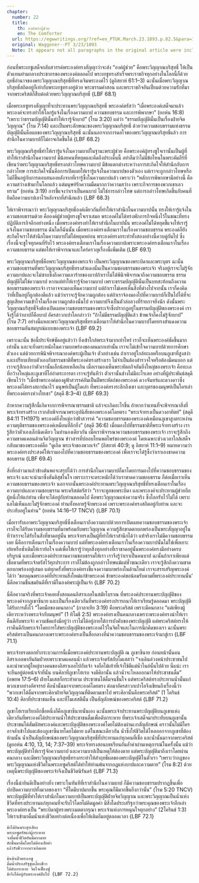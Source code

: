 ```yaml
---
chapter:
  number: 22
  title:
    th: องค์พระผู้ช่วย
    en: The Comforter
  url: https://egwwritings.org/?ref=en_PTUK.March.23.1893.p.82.5&para=1525.941
  original: Waggoner--PT 3/23/1893
  Note: It appears not all paragraphs in the original article were included.
---
```


ก่อนที่พระเยซูเสด็จกลับสวรรค์พระองค์ทรงสัญญาว่าจะส่ง “องค์ผู้ช่วย” คือพระวิญญาณบริสุทธิ์ ให้เป็นตัวแทนท่ามกลางประชากรของพระองค์ตลอดไป พระเยซูทรงสำเร็จพระราชกิจทุกอย่างในโลกนี้ก็ด้วยฤทธิ์อำนาจของพระวิญญาณบริสุทธิ์ที่ทรงเจิมพระองค์ไว้ (ดูอิสยาห์ 61:1–3) ฉะนั้นเมื่อพระวิญญาณบริสุทธิ์สถิตอยู่ก็เท่ากับพระเยซูทรงอยู่ด้วย พระธรรมคำสอน และพระราชกิจอันเปี่ยมด้วยความรักที่มาจากพระคริสต์ก็สืบต่อด้วยพระวิญญาณบริสุทธิ์ {LBF 68.1}

เมื่อพระเยซูทรงสัญญาที่จะประทานพระวิญญาณบริสุทธิ์ พระองค์ตรัสว่า “เมื่อพระองค์เสด็จมาแล้ว พระองค์จะทรงทำให้โลกรู้แจ้งในเรื่องความบาป ความชอบธรรม และการพิพากษา” (ยอห์น 16:8) “เพราะว่าธรรมบัญญัตินั้นทำให้เรารู้จักบาป” (โรม 3:20) แต่ว่า “ธรรมบัญญัตินั้นเป็นเรื่องฝ่ายจิตวิญญาณ” (โรม 7:14) และเป็นพระลักษณะของพระวิญญาณบริสุทธิ์ ด้วยว่าความชอบธรรมแห่งธรรมบัญญัตินั้นคือผลของพระวิญญาณบริสุทธิ์ ฉะนั้นนอกจากการดลใจของพระวิญญาณบริสุทธิ์แล้ว การสำนึกในความบาปก็ไม่อาจเกิดขึ้นได้ {LBF 68.2}

พระวิญญณบริสุทธิ์ทำให้เรารู้แจ้งในความบาปในฐานะพระผู้ช่วย คือพระองค์ผู้ทรงชูใจเรานั้นเป็นผู้ที่ทำให้เราสำนึกในความบาป มีน้อยคนที่หยุดและคิดถึงประเด็นนี้ อย่าลืมว่าไม่มีข้อไหนในพระคัมภีร์ที่เขียนว่าพระวิญญาณบริสุทธิ์ทรงกล่าวโทษความบาป มีข้อแตกต่างระหว่างการสะกิดใจให้สำนึกกับการกล่าวโทษ การสะกิดใจนั้นคือการเปิดเผยให้เรารู้แจ้งในความบาปของตัวเอง แต่เราจะถูกกล่าวโทษหรือไม่ก็ขึ้นอยู่กับการตอบสนองหลังจากที่เรารู้ซึ้งในความบาปแล้ว เพราะว่า “หลักการพิพากษามีอย่างนี้ คือความสว่างเข้ามาในโลกแล้ว แต่มนุษย์รักความมืดมากกว่าความสว่าง เพราะกิจการของพวกเขาเลวทราม” (ยอห์น 3:19) การชี้แจงว่าเราเป็นคนบาป ไม่ใช่การกล่าวโทษ แต่การกล่าวโทษเกิดขึ้นกับคนที่ยึดถือความบาปเอาไว้หลังจากที่สำนึกแล้ว {LBF 68.3}

ให้เราพิจารณาว่า พระวิญญาณบริสุทธิ์องค์เดียวกันที่ทำให้เราสำนึกในความบาปนั้น ทรงให้เรารู้แจ้งในความชอบธรรมด้วย คือองค์ผู้ช่วยผู้ทรงชูใจเราเสมอ พระองค์ไม่ได้ทรงพักภารกิจหนึ่งไว้ในขณะที่ทรงปฏิบัติภารกิจอีกอย่างหนึ่ง เมื่อพระองค์ทรงทำให้เราสำนึกในบาปนั้น พระองค์ไม่ได้หยุดชี้แจงให้เรารู้แจ้งในความชอบธรรม ฉันใดก็ฉันนั้น เมื่อพระองค์ทรงเตือนเราในเรื่องความชอบธรรม พระองค์ก็ยังสะกิดใจเราให้สำนึกในความบาปไม่ได้หยุดหย่อน พระองค์ทรงกระทำทั้งสองอย่างนี้ควบคู่กันไป ซึ่งเรื่องนี้จะชูใจทุกคนที่รับไว้ พระองค์ทรงเตือนเราในเรื่องความบาปเพราะพระองค์ทรงเตือนเราในเรื่องความชอบธรรม แต่ขอให้เราพิจารณาและใคร่ครวญเรื่องนี้เพิ่มเติม {LBF 69.1}

พระวิญญาณบริสุทธิ์คือพระวิญญาณของพระเจ้า เป็นพระวิญญาณของพระบิดาและพระบุตร ฉะนั้นความชอบธรรมที่พระวิญญาณบริสุทธิ์ทรงสำแดงนั้นเป็นความชอบธรรมของพระเจ้า จริงอยู่เราจะไม่รู้จักความบาปและจะไม่ซาบซึ้งถึงความเลวร้ายของบาปถ้าเราไม่ได้พินิจพิจารณาถึงความชอบธรรม ธรรมบัญญัติไม่ใช่ความบาป หากแต่ทำให้เรารู้จักความบาป เพราะธรรมบัญญัตินั้นเป็นบทสะท้อนถึงความชอบธรรมของพระเจ้า เราอาจจะมองเห็นความบาป แต่ถ้าเราไม่เคยเห็นสิ่งที่ต่างไปจากนั้น เราก็คงคิดว่าที่เป็นอยู่ก็ถูกต้องดีแล้ว แม้ว่าเราจะรู้จักความถูกต้อง แต่ถ้าเราจ้องมองไปที่ความบาปก็เป็นไปได้ที่จะสูญเสียความเข้าใจในเรื่องความถูกต้องนั้นไป ความบาปจึงเป็นตัวล่อลวงที่ร้ายกาจยิ่งนัก ดังนั้นพระวิญญาณบริสุทธิ์จึงต้องเปิดเผยความชอบธรรมของพระเจ้าซึ่งปรากฏอยู่ในธรรมบัญญัติของพระองค์ เราจึงรู้ได้ว่าบาปก็คือบาป อัครสาวกเปาโลกล่าวว่า “ถ้าไม่มีธรรมบัญญัติแล้ว ข้าพเจ้าก็คงไม่รู้จักบาป” (โรม 7:7) อย่างนี้แหละพระวิญญาณบริสุทธิ์ทรงเตือนเราให้สำนึกในความบาปโดยทรงสำแดงความชอบธรรมอันสมบูรณ์แบบของพระเจ้า {LBF 69.2}

เพราะฉะนั้น ข้อนี้ประจักษ์ชัดอยู่แล้วว่า ยิ่งเข้าใกล้พระเจ้ามากเท่าไหร่ เราก็จะเห็นพระองค์ชัดขึ้นมากเท่านั้น และจะยิ่งตระหนักในความบกพร่องของตนมากเท่านั้น เราจะไม่เข้าใจความบาปด้วยการศึกษาตัวเอง แต่ด้วยการพินิจพิจารณาองค์พระผู้เป็นเจ้า ตัวอย่างเช่น ถ้าเราอยู่ใกล้ทะเลหรือบนภูเขาที่สูงสง่าและเปรียบเทียบตัวเองกับธรรมชาติที่พระองค์ทรงสร้างเรา ไม่จำเป็นต้องสำรวจใจหรือต้องมีคนบอก แต่เราจะรู้สึกเองว่าตัวเรานั้นเล็กน้อยเหลือเกิน เมื่อเรามองเห็นพระหัตถกิจอันยิ่งใหญ่ของพระเจ้า คือทะเลที่กว้างใหญ่และภูเขาที่โอ่อ่าตระการตา เราจะรู้ทันทีว่า ตัวเรานั้นช่างไม่มีอะไรเลย อย่างที่ผู้ประพันธ์สดุดีเขียนไว้ว่า “เมื่อข้าพระองค์มองดูฟ้าสวรรค์อันเป็นฝีพระหัตถ์ของพระองค์ ดวงจันทร์และดวงดาวซึ่งพระองค์ได้ทรงสถาปนาไว้ มนุษย์เป็นผู้ใดเล่า ที่พระองค์ทรงระลึกถึงเขา และบุตรของมนุษย์เป็นใครเล่า ที่พระองค์ทรงห่วงใยเขา” (สดุดี 8:3–4) {LBF 69.3}

ถ้าหากความรู้สึกนี้เกิดจากการพิจารณาธรรมชาติ แล้วจะเกิดอะไรขึ้น ถ้าหากว่าแทนที่จะพิจารณาสิ่งที่พระเจ้าทรงสร้าง เรากลับพิจารณาพระอุปนิสัยของพระองค์โดยตรง “พระเจ้าทรงเป็นดวงอาทิตย์” (สดุดี 84:11 TH1971) พระองค์ยิ่งใหญ่กว่าฟ้าสวรรค์ “ความชอบธรรมของพระองค์เหมือนภูเขาสูงตระหง่าน ความยุติธรรมของพระองค์เหมือนที่ลึกยิ่ง” (สดุดี 36:6) เมื่อมองไปที่ธรรมชาติที่พระเจ้าทรงสร้าง เรารู้สึกว่าตัวเองเล็กนิดเดียว ในทำนองเดียวกัน เมื่อเราพิจารณาความชอบธรรมของพระเจ้า เราจะรู้สึกถึงความขาดแคลนด้านจิตวิญญาณ ข่าวสารที่ปลอบโยนพลไพร่ของพระองค์ โดยเฉพาะช่วงเวลาใกล้เสด็จกลับมาของพระองค์คือ “ดูเถิด พระเจ้าของพวกเจ้า” (อิสยาห์ 40:9; ดู อิสยาห์ 11:1–9) หมายความว่าพระองค์ทรงประสงค์ให้เรามองไปที่ความชอบธรรมของพระองค์ เพื่อเราจะได้รู้ซึ้งว่าเราเองขาดความชอบธรรม {LBF 69.4}

สิ่งที่กล่าวมาแล้วข้างต้นพอจะสรุปได้ว่า การสำนึกในความบาปก็มาโดยการมองไปที่ความชอบธรรมของพระเจ้า และจะนำมาซึ่งสันติสุขในใจ เพราะเราจะตระหนักได้ว่าเราขาดความชอบธรรม ก็ต่อเมื่อเราเห็นความชอบธรรมของพระเจ้า นอกจากนั้นพระองค์ประทานพระวิญญาณบริสุทธิ์ที่ทรงเตือนเราในเรื่องความบาปและความชอบธรรม พระคริสต์ตรัสว่า “เราจะทูลขอพระบิดา และพระองค์จะประทานผู้ช่วยอีกผู้หนึ่งให้แก่ท่าน เพื่อจะได้อยู่กับท่านตลอดไป คือพระวิญญาณแห่งความจริง ซึ่งโลกรับไว้ไม่ได้ เพราะแลไม่เห็นและไม่รู้จักพระองค์ ท่านทั้งหลายรู้จักพระองค์ เพราะพระองค์ทรงสถิตอยู่กับท่าน และจะประทับอยู่ในท่าน” (ยอห์น 14:16–17 TNCV) {LBF 70.1}

เมื่อเรารับเอาพระวิญญาณบริสุทธิ์ซึ่งเตือนเราถึงความบาปด้วยการเปิดเผยความชอบธรรมของพระเจ้า เราก็จะได้รับความชอบธรรมที่มาพร้อมกับพระวิญญาณ ความรู้สึกขาดตกบกพร่องเป็นพระสัญญาอยู่ในทีว่าเราจะได้รับในสิ่งที่ขาดอยู่นั้น พระเจ้าทรงเป็นผู้ที่ทำให้เราสำนึกได้ว่า แท้จริงเราไม่มีความชอบธรรมเลย นี่คือการเตือนเราในเรื่องความบาป แต่ที่พระองค์ทรงเตือนเราในเรื่องความบาปนั้นไม่ใช่เพื่อเยาะเย้ยหรือซ้ำเติมให้เราท้อใจ แต่เพื่อให้เรารู้ว่าทุกสิ่งทุกอย่างที่เราขาดอยู่นั้นพระองค์ทรงมีอย่างครบบริบูรณ์ และเมื่อพระองค์ประทานความชอบธรรมให้เรา เราจึงรู้ว่าเราเป็นคนบาป ฉะนั้นถ้าเราเพียงแต่เชื่อตามที่พระเจ้าตรัสไว้ทุกประการ เราก็ไม่ต้องถูกกล่าวโทษแม้แต่ชั่วขณะเดียว เราจะรู้สึกถึงความขาดตกบกพร่องอยู่เสมอ แต่ทุกครั้งที่พระองค์ทรงชี้แจงความบกพร่องในด้านใหม่ เราจะสรรเสริญพระองค์ได้ว่า ‘ขอบคุณพระองค์ที่ประทานสิ่งใหม่แก่ข้าพระองค์ ข้าพระองค์ขอน้อมรับตามที่พระองค์ประทานนั้น’ นี่คือความชื่นชมยินดีที่เรามีในองค์พระผู้เป็นเจ้า {LBF 70.2}

นี่คือความจริงที่พระเจ้าคอยสั่งสอนคนอิสราเอลในสมัยโบราณ ที่พระองค์ประทานพระบัญญัติของพระองค์จากภูเขาซีนาย และเป็นเรื่องเดียวกันที่พระองค์ทรงปรารถนาให้เราเรียนรู้ตลอดมา พระบัญญัติได้รับการตั้งไว้ “โดยมือของคนกลาง” (กาลาเทีย 3:19) คือพระคริสต์ เพราะมีคนกลาง “แต่เพียงผู้เดียวระหว่างพระเจ้ากับมนุษย์” (1 ทิโมธี 2:5) พระองค์ทรงเป็นคนกลางเพราะพระองค์ทรงนำให้เราคืนดีกับพระเจ้า ความขัดแย้งมีอยู่ว่า เราไม่ได้อยู่ภายใต้การบังคับของพระบัญญัติ แต่พระคริสต์ทรงให้เราคืนดีกับพระเจ้าโดยการใส่พระบัญญัติของพระองค์ไว้ในจิตใจและในการนึกคิดของเรา ฉะนั้นพระคริสต์ทรงเป็นคนกลางเพราะพระองค์ทรงเป็นสื่อกลางที่นำความชอบธรรมของพระเจ้ามาสู่เรา {LBF 71.1}

พระเจ้าทรงตอกย้ำกระบวนการนี้เมื่อพระองค์ประทานพระบัญญัติ ณ ภูเขาซีนาย ก่อนหน้านั้นคนอิสราเอลพากันล้มป่วยเพราะขาดแคลนน้ำ แล้วพระเจ้าตรัสกับโมเสสว่า “จงเดินล่วงหน้าประชาชนไป และนำพวกผู้ใหญ่บางคนของอิสราเอลไปกับเจ้า จงถือไม้เท้าที่เจ้าใช้ตีแม่น้ำไนล์นั้นไปด้วย นี่แน่ะ เราจะยืนอยู่ต่อหน้าเจ้าที่นั่น บนศิลาที่ภูเขาโฮเรบ จงตีศิลานั้น แล้วน้ำจะไหลออกมาให้ประชาชนดื่ม” (อพยพ 17:5–6) ฝ่ายโมเสสก็กระทำตาม ประชาชนได้ดื่มจนชื่นใจ แต่พระคริสต์ทรงประทานน้ำนั้นแก่พวกเขาอย่างอัศจรรย์ คือน้ำนั้นมาจากพระองค์โดยตรง ต่อมาอัครสาวกเปาโลจึงเขียนถึงเรื่องนี้ว่า “พวกเขาได้ดื่มจากพระศิลาฝ่ายจิตวิญญาณที่ติดตามเขาไป พระศิลานั้นคือพระคริสต์” (1 โครินธ์ 10:4) ศิลาที่ประชาชนเห็น และที่โมเสสตีนั้น เป็นสัญลักษณ์ของพระคริสต์ {LBF 71.2}

ภูเขาโฮเรบเรียกอีกชื่อหนึ่งก็คือภูเขาซีนายนั่นเอง ฉะนั้นพระเจ้าประทานพระบัญญัติบนภูเขาแห่งเดียวกันที่พระองค์ได้ประทานน้ำให้ประชาชนดื่มเพื่อดับกระหาย ที่พระเจ้าเสด็จมาประทับบนภูเขานั้น ประชาชนได้สัมผัสพระองค์และพระบัญญัติของพระองค์โดยไม่ต้องผ่านเงาสัญลักษณ์ คราวนั้นไม่มีใครอาจล้ำเข้าไปแตะต้องภูเขาซีนายโดยไม่ตาย แต่ในขณะเดียวกัน น้ำซึ่งให้ชีวิตได้ไหลออกจากภูเขาที่ต้องห้ามนั้น น้ำเป็นสัญลักษณ์ของพระวิญญาณบริสุทธิ์ที่ประทานแก่ทุกคนที่เชื่อ และน้ำนั้นมาจากพระคริสต์ (ดูยอห์น 4:10, 13, 14; 7:37–39) พระเจ้าทรงสอนบทเรียนอันล้ำค่าผ่านเหตุการณ์ในครั้งนั้น แม้ว่าพระบัญญัติทำให้เรารู้จักความบาป และความบาปเป็นเหตุให้ต้องตาย แต่พระบัญญัติมาถึงเราโดยผ่านคนกลาง และมีพระวิญญาณบริสุทธิ์ทรงกระทำให้สำฤทธิ์ผลของพระบัญญัติในตัวเรา “เพราะว่ากฎของพระวิญญาณแห่งชีวิตในพระเยซูคริสต์ได้ทำให้ท่านพ้นจากกฎแห่งบาปและความตาย” (โรม 8:2) ด้วยเหตุนี้พระบัญญัติของพระเจ้าจึงเป็นชีวิตนิรันดร์ {LBF 71.3}

เรื่องนี้น่ายินดีเป็นอย่างยิ่ง เพราะในทันทีที่เราสำนึกในความบาป ก็มีความชอบธรรมปรากฏขึ้นเพื่อปกปิดความบาปทั้งมวลของเรา “ที่ใดมีบาปมากขึ้น พระคุณก็มีมากขึ้นยิ่งกว่านั้น” (โรม 5:20 TNCV) พระบัญญัติที่ทำให้เราสำนึกในความบาปเป็นพระบัญญัติฝ่ายจิตวิญญาณ และพระวิญญาณเป็นน้ำแห่งชีวิตที่ทรงประทานแก่ทุกคนที่จะรับไว้โดยไม่คิดมูลค่า มีสิ่งใดประเสริฐกว่าพระคุณของพระเจ้าอีกเล่า พระองค์ทรงเป็น “พระบิดาผู้ทรงพระเมตตากรุณา พระเจ้าแห่งการหนุนใจทุกอย่าง” (2โครินธ์ 1:3) ให้เราเข้ามาดื่มน้ำแห่งชีวิตอย่างต่อเนื่องเพื่อให้เติมอิ่มอยู่ตลอดเวลา {LBF 72.1}

    ข้าได้ยินพระสุรเสียง
    พระเยซูตรัสแก่ผู้กระหาย
    จงดื่มน้ำชีวิตอันมีมากมาย
    ตักขึ้นมาดื่มโดยไม่ต้องเสียค่า
    แล้วรับชีวาจากเราเถิดเอย

    ข้าเข้าเฝ้าพระเยซู
    ดื่มน้ำประเสริฐชุบเลี้ยงชีวา
    ได้ดับกระหาย จิตใจเฟื่องฟู
    ข้าจึงได้อยู่กับพระองค์สืบไป {LBF 72.2}
